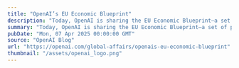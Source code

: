 ```yaml
---
title: "OpenAI’s EU Economic Blueprint"
description: "Today, OpenAI is sharing the EU Economic Blueprint—a set of proposals to help Europe seize the promise of artificial intelligence, drive sustainable economic growth across the region, and ensure that AI is developed and deployed by Europe, in Europe, for Europe."
summary: "Today, OpenAI is sharing the EU Economic Blueprint—a set of proposals to help Europe seize the promise of artificial intelligence, drive sustainable economic growth across the region, and ensure that AI is developed and deployed by Europe, in Europe, for Europe."
pubDate: "Mon, 07 Apr 2025 00:00:00 GMT"
source: "OpenAI Blog"
url: "https://openai.com/global-affairs/openais-eu-economic-blueprint"
thumbnail: "/assets/openai_logo.png"
---
```


